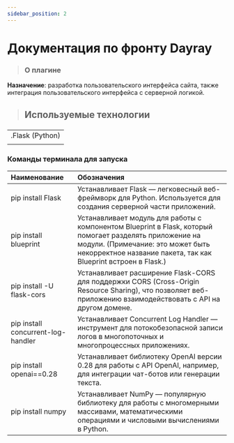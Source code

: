 ```yaml
---
sidebar_position: 2
---
```

# Документация по фронту Dayray
> ### О плагине

<b>Назначение</b>: разработка пользовательского интерфейса сайта, также интеграция пользовательского интерфейса с серверной логикой.

> ## Используемые технологии

### 
| |
|:---|
|.Flask (Python)|
||
### Команды терминала для запуска
|Наименование| Обозначения |
| :--- | :--- |
|pip install Flask|Устанавливает Flask — легковесный веб-фреймворк для Python. Используется для создания серверной части приложений.|
|pip install blueprint |Устанавливает модуль для работы с компонентом Blueprint в Flask, который помогает разделять приложение на модули. (Примечание: это может быть некорректное название пакета, так как Blueprint встроен в Flask.) |
|pip install -U flask-cors| Устанавливает расширение Flask-CORS для поддержки CORS (Cross-Origin Resource Sharing), что позволяет веб-приложению взаимодействовать с API на другом домене.|
|pip install concurrent-log-handler| Устанавливает Concurrent Log Handler — инструмент для потокобезопасной записи логов в многопоточных и многопроцессных приложениях.|
| pip install openai==0.28| Устанавливает библиотеку OpenAI версии 0.28 для работы с API OpenAI, например, для интеграции чат-ботов или генерации текста.|
| pip install numpy| 	Устанавливает NumPy — популярную библиотеку для работы с многомерными массивами, математическими операциями и числовыми вычислениями в Python.|
